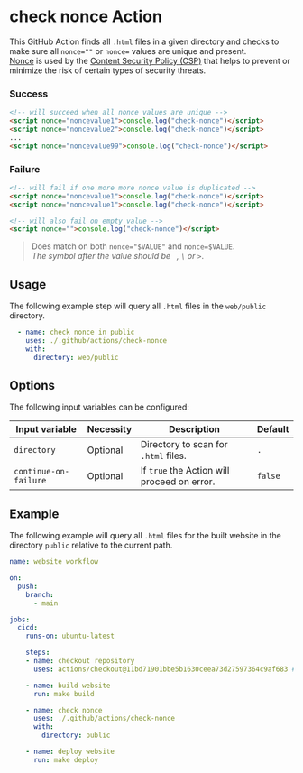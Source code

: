 # check nonce Action

This GitHub Action finds all `.html` files in a given directory and checks to make sure all `nonce=""` or `nonce=` values are unique and present.\
[Nonce](https://developer.mozilla.org/en-US/docs/Web/HTML/Global_attributes/nonce) is used by the [Content Security Policy (CSP)](https://developer.mozilla.org/en-US/docs/Web/HTTP/Guides/CSP) that helps to prevent or minimize the risk of certain types of security threats.

### Success

```html
<!-- will succeed when all nonce values are unique -->
<script nonce="noncevalue1">console.log("check-nonce")</script>
<script nonce="noncevalue2">console.log("check-nonce")</script>
...
<script nonce="noncevalue99">console.log("check-nonce")</script>
```

### Failure

```html
<!-- will fail if one more more nonce value is duplicated -->
<script nonce="noncevalue1">console.log("check-nonce")</script>
<script nonce="noncevalue1">console.log("check-nonce")</script>

<!-- will also fail on empty value -->
<script nonce="">console.log("check-nonce")</script>
```

> Does match on both `nonce="$VALUE"` and `nonce=$VALUE`.\
> _The symbol after the value should be ` `, `\` or `>`_.

## Usage

The following example step will query all `.html` files in the `web/public` directory.

```yml
  - name: check nonce in public
    uses: ./.github/actions/check-nonce
    with:
      directory: web/public
```

## Options

The following input variables can be configured:

|Input variable|Necessity|Description|Default|
|----|----|----|----|
|`directory`|Optional|Directory to scan for `.html` files.|`.`|
|`continue-on-failure`|Optional|If `true` the Action will proceed on error.|`false`|

## Example

The following example will query all `.html` files for the built website in the directory `public` relative to the current path.

```yml
name: website workflow

on:
  push:
    branch:
      - main

jobs:
  cicd:
    runs-on: ubuntu-latest

    steps:
    - name: checkout repository
      uses: actions/checkout@11bd71901bbe5b1630ceea73d27597364c9af683 # v4.2.2

    - name: build website
      run: make build

    - name: check nonce
      uses: ./.github/actions/check-nonce
      with:
        directory: public

    - name: deploy website
      run: make deploy
```

